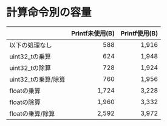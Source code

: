 # 計算命令別の容量

|                     | Printf未使用(B) | Printf使用(B) |
| ------------------- | ------------: | --------------: |
| 以下の処理なし      |           588 |           1,916 |
| uint32_tの乗算      |           624 |           1,948 |
| uint32_tの除算      |           728 |           1,924 |
| uint32_tの乗算/除算 |           760 |           1,956 |
| floatの乗算         |         1,724 |           3,228 |
| floatの除算         |         1,960 |           3,332 |
| floatの乗算/除算    |         2,592 |           3,972 |
